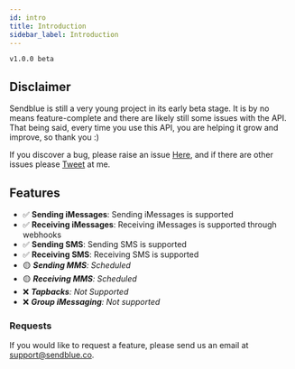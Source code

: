 ```yaml
---
id: intro
title: Introduction
sidebar_label: Introduction
---
```


`v1.0.0 beta`
## Disclaimer
Sendblue is still a very young project in its early beta stage. It is by no means feature-complete and there are likely still some issues with the API. That being said, every time you use this API, you are helping it grow and improve, so thank you :)

If you discover a bug, please raise an issue [Here](https://github.com/sendblue-api/sendblue-api.github.io/issues "Sendblue Repository"), and if there are other issues please [Tweet](https://twitter.com/JerschowNikita "Twitter") at me.

## Features
 - ✅ **Sending iMessages**: Sending iMessages is supported
 - ✅ **Receiving iMessages**: Receiving iMessages is supported through webhooks
 - ✅ **Sending SMS**: Sending SMS is supported
 - ✅ **Receiving SMS**: Receiving SMS is supported
 - 🟡 _**Sending MMS**: Scheduled_
 - 🟡 _**Receiving MMS**: Scheduled_
 - ❌ _**Tapbacks**: Not Supported_
 - ❌ _**Group iMessaging**: Not supported_

### Requests
If you would like to request a feature, please send us an email at support@sendblue.co.